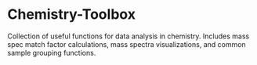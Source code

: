 # Chemistry-Toolbox
Collection of useful functions for data analysis in chemistry. Includes mass spec match factor calculations, mass spectra visualizations, and common sample grouping functions.

## 
